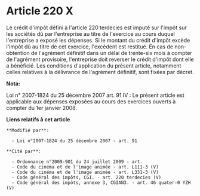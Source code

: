 # Article 220 X

Le crédit d'impôt défini à l'article 220 terdecies est imputé sur l'impôt sur les sociétés dû par l'entreprise au titre de
l'exercice au cours duquel l'entreprise a exposé les dépenses. Si le montant du crédit d'impôt excède l'impôt dû au titre de
cet exercice, l'excédent est restitué. En cas de non-obtention de l'agrément définitif dans un délai de trente-six mois à
compter de l'agrément provisoire, l'entreprise doit reverser le crédit d'impôt dont elle a bénéficié. Les conditions
d'application du présent article, notamment celles relatives à la délivrance de l'agrément définitif, sont fixées par décret.

**Nota:**

Loi n° 2007-1824 du 25 décembre 2007 art. 91 IV : Le présent article est applicable aux dépenses exposées au cours des
exercices ouverts à compter du 1er janvier 2008.

**Liens relatifs à cet article**

	**Modifié par**:

	  - Loi n°2007-1824 du 25 décembre 2007 - art. 91

	**Cité par**:

	  - Ordonnance n°2009-901 du 24 juillet 2009 - art.
	  - Code du cinéma et de l'image animée - art. L111-3 (V)
	  - Code du cinéma et de l'image animée - art. L331-3 (V)
	  - Code général des impôts, CGI. - art. 220 terdecies (V)
	  - Code général des impôts, annexe 3, CGIAN3. - art. 46 quater-0 YZH (V)
